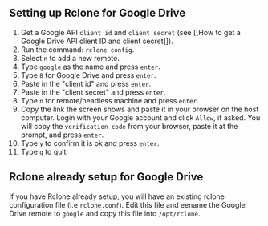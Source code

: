 ## Setting up Rclone for Google Drive

1. Get a Google API `client id` and `client secret` (see [[How to get a Google Drive API client ID and client secret]]).
1. Run the command: `rclone config`. 
1. Select `n` to add a new remote. 
1. Type `google` as the name and press `enter`.
1. Type `8` for Google Drive and press `enter`. 
1. Paste in the "client id" and press `enter`.
1. Paste in the "client secret" and press `enter`.
1. Type `n` for remote/headless machine and press `enter`.
1. Copy the link the screen shows and paste it in your browser on the host computer. Login with your Google account and click `Allow`, if asked. You will copy the `verification code` from your browser, paste it at the prompt, and press `enter`.
1. Type `y` to confirm it is ok and press `enter`. 
1. Type `q` to quit.


## Rclone already setup for Google Drive
If you have Rclone already setup, you will have an existing rclone configuration file (i.e `rclone.conf`). Edit this file and eename the Google Drive remote to `google` and copy this file into `/opt/rclone`.

